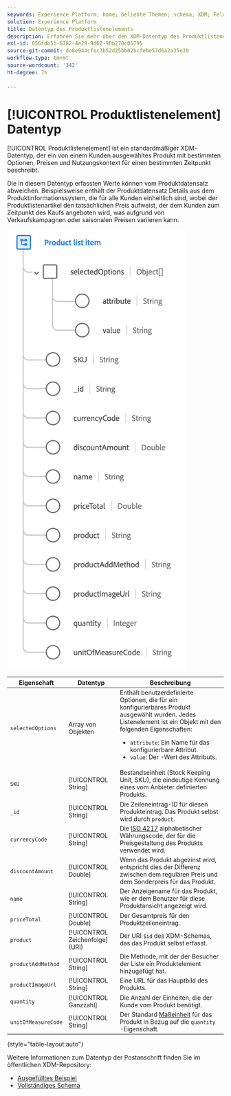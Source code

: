 ```yaml
---
keywords: Experience Platform; home; beliebte Themen; schema; XDM; Felder; Schemas; Schemas; Adresse; xdm:address; Datentyp; Datentyp; Datentyp; Datentyp;
solution: Experience Platform
title: Datentyp des Produktlistenelements
description: Erfahren Sie mehr über den XDM-Datentyp des Produktlistenelements.
exl-id: 056fdb5b-6782-4e29-9d62-90b270c05795
source-git-commit: de8e944cfec3b52d25bb02bcfebe57d6a2a35e39
workflow-type: tm+mt
source-wordcount: '342'
ht-degree: 7%

---
```


# [!UICONTROL Produktlistenelement] Datentyp

[!UICONTROL Produktlistenelement] ist ein standardmäßiger XDM-Datentyp, der ein von einem Kunden ausgewähltes Produkt mit bestimmten Optionen, Preisen und Nutzungskontext für einen bestimmten Zeitpunkt beschreibt.

Die in diesem Datentyp erfassten Werte können vom Produktdatensatz abweichen. Beispielsweise enthält der Produktdatensatz Details aus dem Produktinformationssystem, die für alle Kunden einheitlich sind, wobei der Produktlistenartikel den tatsächlichen Preis aufweist, der dem Kunden zum Zeitpunkt des Kaufs angeboten wird, was aufgrund von Verkaufskampagnen oder saisonalen Preisen variieren kann.

![](../images/data-types/product-list-item.png)

| Eigenschaft | Datentyp | Beschreibung |
| --- | --- | --- |
| `selectedOptions` | Array von Objekten | Enthält benutzerdefinierte Optionen, die für ein konfigurierbares Produkt ausgewählt wurden. Jedes Listenelement ist ein Objekt mit den folgenden Eigenschaften:<ul><li>`attribute`: Ein Name für das konfigurierbare Attribut.</li><li>`value`: Der -Wert des Attributs.</li></ul> |
| `SKU` | [!UICONTROL String] | Bestandseinheit (Stock Keeping Unit, SKU), die eindeutige Kennung eines vom Anbieter definierten Produkts. |
| `_id` | [!UICONTROL String] | Die Zeileneintrag-ID für diesen Produkteintrag. Das Produkt selbst wird durch `product`. |
| `currencyCode` | [!UICONTROL String] | Die [ISO 4217](https://www.iso.org/iso-4217-currency-codes.html) alphabetischer Währungscode, der für die Preisgestaltung des Produkts verwendet wird. |
| `discountAmount` | [!UICONTROL Double] | Wenn das Produkt abgezinst wird, entspricht dies der Differenz zwischen dem regulären Preis und dem Sonderpreis für das Produkt. |
| `name` | [!UICONTROL String] | Der Anzeigename für das Produkt, wie er dem Benutzer für diese Produktansicht angezeigt wird. |
| `priceTotal` | [!UICONTROL Double] | Der Gesamtpreis für den Produktzeileneintrag. |
| `product` | [!UICONTROL Zeichenfolge] (URI) | Der URI `$id` des XDM-Schemas, das das Produkt selbst erfasst. |
| `productAddMethod` | [!UICONTROL String] | Die Methode, mit der der Besucher der Liste ein Produktelement hinzugefügt hat. |
| `productImageUrl` | [!UICONTROL String] | Eine URL für das Hauptbild des Produkts. |
| `quantity` | [!UICONTROL Ganzzahl] | Die Anzahl der Einheiten, die der Kunde vom Produkt benötigt. |
| `unitOfMeasureCode` | [!UICONTROL String] | Der Standard [Maßeinheit](https://ucum.org/ucum) für das Produkt in Bezug auf die `quantity` -Eigenschaft. |

{style="table-layout:auto"}

Weitere Informationen zum Datentyp der Postanschrift finden Sie im öffentlichen XDM-Repository:

* [Ausgefülltes Beispiel](https://github.com/adobe/xdm/blob/master/components/datatypes/productlistitem.example.1.json)
* [Vollständiges Schema](https://github.com/adobe/xdm/blob/master/components/datatypes/productlistitem.schema.json)
